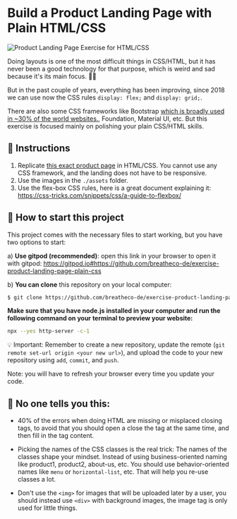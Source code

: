 <!--hide-->
# Build a Product Landing Page with Plain HTML/CSS
<!--endhide-->

![Product Landing Page Exercise for HTML/CSS](https://github.com/breatheco-de/exercise-product-landing-page-plain-css/blob/master/.learn/assets/preview.png?raw=true)

Doing layouts is one of the most difficult things in CSS/HTML, but it has never been a good technology for that purpose, which is weird and sad because it's its main focus. 🤔🤪

But in the past couple of years, everything has been improving, since 2018 we can use now the CSS rules `display: flex;` and `display: grid;`.

There are also some CSS frameworks like Bootstrap [which is broadly used in ~30% of the world websites.](https://w3techs.com/technologies/details/js-bootstrap), Foundation, Material UI, etc. But this exercise is focused mainly on polishing your plain CSS/HTML skills.

## 📝 Instructions

1. Replicate [this exact product page](https://github.com/breatheco-de/exercise-product-landing-page-plain-css/blob/master/.learn/assets/preview.png?raw=true) in HTML/CSS. You cannot use any CSS framework, and the landing does not have to be responsive.
2. Use the images in the `./assets` folder.
3. Use the flex-box CSS rules, here is a great document explaining it: https://css-tricks.com/snippets/css/a-guide-to-flexbox/

## 🌱  How to start this project

This project comes with the necessary files to start working, but you have two options to start:

a) **Use gitpod (recommended)**: open this link in your browser to open it with gitpod: https://gitpod.io#https://github.com/breatheco-de/exercise-product-landing-page-plain-css

b) **You can clone** this repository on your local computer:
```sh
$ git clone https://github.com/breatheco-de/exercise-product-landing-page-plain-css.git
```
**Make sure that you have node.js installed in your computer and run the following command on your terminal to preview your website:**

```sh
npx --yes http-server -c-1
```

💡 Important: Remember to create a new repository, update the remote (`git remote set-url origin <your new url>`), and upload the code to your new repository using `add`, `commit`, and `push`.

Note: you will have to refresh your browser every time you update your code.

## 🥵 No one tells you this:

- 40% of the errors when doing HTML are missing or misplaced closing tags, to avoid that you should open a close the tag at the same time, and then fill in the tag content.

- Picking the names of the CSS classes is the real trick: The names of the classes shape your mindset. Instead of using business-oriented naming like product1, product2, about-us, etc. You should use behavior-oriented names like `menu` or `horizontal-list`, etc. That will help you re-use classes a lot.

- Don't use the `<img>` for images that will be uploaded later by a user, you should instead use `<div>` with background images, the image tag is only used for little things.
